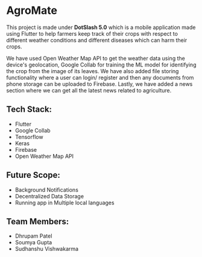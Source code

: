 # AgroMate
This project is made under **DotSlash 5.0** which is a mobile application made using Flutter to help 
farmers keep track of their crops with respect to different weather conditions and different 
diseases which can harm their crops.

We have used Open Weather Map API to get the weather data using the device's geolocation, Google 
Collab for training the ML model for identifying the crop from the image of its leaves. We have 
also added file storing functionality where a user can login/ register and then any documents from
phone storage can be uploaded to Firebase. Lastly, we have added a news section where we can 
get all the latest news related to agriculture.


## Tech Stack:
- Flutter
- Google Collab
- Tensorflow
- Keras
- Firebase
- Open Weather Map API

## Future Scope:
- Background Notifications 
- Decentralized Data Storage
- Running app in Multiple local languages

## Team Members:
- Dhrupam Patel
- Soumya Gupta
- Sudhanshu Vishwakarma